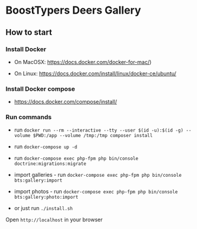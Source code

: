 # BoostTypers Deers Gallery

## How to start

### Install Docker
  
- On MacOSX: https://docs.docker.com/docker-for-mac/)

- On Linux: https://docs.docker.com/install/linux/docker-ce/ubuntu/

### Install Docker compose

- https://docs.docker.com/compose/install/

### Run commands

- run `docker run --rm --interactive --tty --user $(id -u):$(id -g) --volume $PWD:/app --volume /tmp:/tmp composer install`

- run `docker-compose up -d`

- run `docker-compose exec php-fpm php bin/console doctrine:migrations:migrate`

- import galleries - run `docker-compose exec php-fpm php bin/console bts:gallery:import`
  
- import photos - run `docker-compose exec php-fpm php bin/console bts:gallery:photo:import`

- or just run `./install.sh`

Open `http://localhost` in your browser
